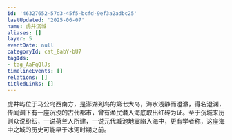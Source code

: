 ```yaml
---
id: '46327652-57d3-45f5-bcfd-9ef3a2adbc25'
lastUpdated: '2025-06-07'
name: 虎井沉城
aliases: []
layer: 5
eventDate: null
categoryId: cat_8abY-bU7
tagIds:
- tag_AaFqQlJs
timelineEvents: []
relations: []
titledLinks: []
---
```

虎井屿位于马公岛西南方，是澎湖列岛的第七大岛，海水浅静而澄澈，得名澄渊，传闻渊下有一座沉没的古代都市，曾有渔民潜入海底取出红砖为证。至于沉城来历则众说纷纭，一说荷兰人所建，一说元代城池地震陷入海中，更有学者称，这座海中之城的历史可能早于冰河时期之前。
